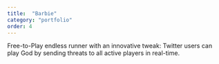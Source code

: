 ```yaml
---
title:  "Barbie"
category: "portfolio"
order: 4
---
```

<p>Free-to-Play endless runner with an innovative tweak: Twitter users can play God by sending threats to all active players in real-time.</p>
